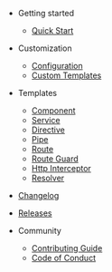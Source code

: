 - Getting started
  - [Quick Start](getting-started/quick-start.md)

- Customization
  - [Configuration](customization/configuration.md)
  - [Custom Templates](customization/custom-templates.md)

- Templates
  - [Component](templates/component.md)
  - [Service](templates/service.md)
  - [Directive](templates/directive.md)
  - [Pipe](templates/pipe.md)
  - [Route](templates/route.md)
  - [Route Guard](templates/route-guard.md)
  - [Http Interceptor](templates/http-interceptor.md)
  - [Resolver](templates/resolver.md)

- [Changelog](CHANGELOG.md)
- [Releases](artifacts/releases.md)

- Community
  - [Contributing Guide](CONTRIBUTING.md)
  - [Code of Conduct](CODE_OF_CONDUCT.md)